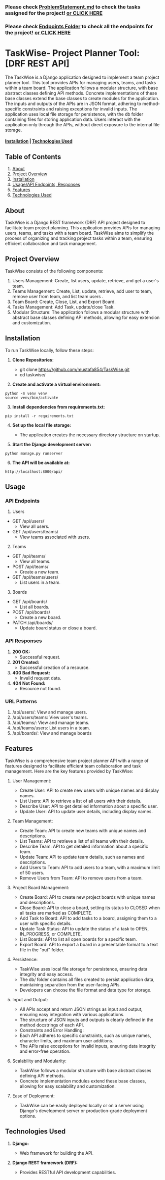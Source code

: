 ### Please check [ProblemStatement.md](./doc/tasks/ProblemStatement.md) to check the tasks assigned for the project! [or CLICK HERE](./doc/tasks/ProblemStatement.md)

### Please check [Endpoints Folder](./doc/endpoints) to check all the endpoints for the project! [or CLICK HERE](./doc/endpoints)

# TaskWise- Project Planner Tool: [DRF REST API]

The TaskWise is a Django application designed to implement a team project planner tool. This tool provides APIs for managing users, teams, and tasks within a team board. The application follows a modular structure, with base abstract classes defining API methods. Concrete implementations of these base classes extend the base classes to create modules for the application. The inputs and outputs of the APIs are in JSON format, adhering to method-specific constraints and raising exceptions for invalid inputs. The application uses local file storage for persistence, with the db folder containing files for storing application data. Users interact with the application only through the APIs, without direct exposure to the internal file storage.

#### [Installation](#installation) | [Technologies Used](#technologies-used)

## Table of Contents

1. [About](#about)
2. [Project Overview](#project-overview)
3. [Installation](#installation)
4. [Usage/API Endpoints, Responses](#usage)
5. [Features](#Features)
6. [Technologies Used](#technologies-used)

## About

TaskWise is a Django REST framework (DRF) API project designed to facilitate team project planning. This application provides APIs for managing users, teams, and tasks with a team board. TaskWise aims to simplify the process of organizing and tracking project tasks within a team, ensuring efficient collaboration and task management.

## Project Overview

TaskWise consists of the following components:

1. Users Management: Create, list users, update, retrieve, and get a user's team.
2. Teams Management: Create, List, update, retrieve, add user to team, remove user from team, and list team users .
3. Team Board: Create, Close, List, and Export Board.
4. Tasks Management: Add Task, update/close Task.
5. Modular Structure: The application follows a modular structure with abstract base classes defining API methods, allowing for easy extension and customization.

## Installation

To run TaskWise locally, follow these steps:

1. **Clone Repositories:**

   - git clone https://github.com/mustafa854/TaskWise.git
   - cd taskwise/

2. **Create and activate a virtual environment:**

```
python -m venv venv
source venv/bin/activate
```

3. **Install dependencies from requirements.txt:**

```
pip install -r requirements.txt
```

4. **Set up the local file storage:**

   - The application creates the necessary directory structure on startup.

5. **Start the Django development server:**

```
python manage.py runserver
```

6. **The API will be available at:**

```
http://localhost:8000/api/
```

## Usage

### API Endpoints

1. Users

- GET /api/users/
  - View all users.
- GET /api/users/teams/
  - View teams associated with users.

2. Teams

- GET /api/teams/
  - View all teams.
- POST /api/teams/
  - Create a new team.
- GET /api/teams/users/
  - List users in a team.

3. Boards

- GET /api/boards/
  - List all boards.
- POST /api/boards/
  - Create a new board.
- PATCH /api/boards/
  - Update board status or close a board.

### API Responses

1. **200 OK:**
   - Successful request.
2. **201 Created:**
   - Successful creation of a resource.
3. **400 Bad Request:**
   - Invalid request data.
4. **404 Not Found:**
   - Resource not found.

### URL Patterns

1. /api/users/: View and manage users.
2. /api/users/teams: View user's teams.
3. /api/teams/: View and manage teams.
4. /api/teams/users: List users in a team.
5. /api/boards/: View and manage boards

## Features

TaskWise is a comprehensive team project planner API with a range of features designed to facilitate efficient team collaboration and task management. Here are the key features provided by TaskWise:

1. User Management:

   - Create User: API to create new users with unique names and display names.
   - List Users: API to retrieve a list of all users with their details.
   - Describe User: API to get detailed information about a specific user.
   - Update User: API to update user details, including display names.

2. Team Management:

   - Create Team: API to create new teams with unique names and descriptions.
   - List Teams: API to retrieve a list of all teams with their details.
   - Describe Team: API to get detailed information about a specific team.
   - Update Team: API to update team details, such as names and descriptions.
   - Add Users to Team: API to add users to a team, with a maximum limit of 50 users.
   - Remove Users from Team: API to remove users from a team.

3. Project Board Management:

   - Create Board: API to create new project boards with unique names and descriptions.
   - Close Board: API to close a board, setting its status to CLOSED when all tasks are marked as COMPLETE.
   - Add Task to Board: API to add tasks to a board, assigning them to a user with specific details.
   - Update Task Status: API to update the status of a task to OPEN, IN_PROGRESS, or COMPLETE.
   - List Boards: API to list all open boards for a specific team.
   - Export Board: API to export a board in a presentable format to a text file in the "out" folder.

4. Persistence:

   - TaskWise uses local file storage for persistence, ensuring data integrity and easy access.
   - The db/ folder contains all files created to persist application data, maintaining separation from the user-facing APIs.
   - Developers can choose the file format and data type for storage.

5. Input and Output:

   - All APIs accept and return JSON strings as input and output, ensuring easy integration with various applications.
   - The structure of JSON inputs and outputs is clearly defined in the method docstrings of each API.
   - Constraints and Error Handling:
   - Each API adheres to specific constraints, such as unique names, character limits, and maximum user additions.
   - The APIs raise exceptions for invalid inputs, ensuring data integrity and error-free operation.

6. Scalability and Modularity:

   - TaskWise follows a modular structure with base abstract classes defining API methods.
   - Concrete implementation modules extend these base classes, allowing for easy scalability and customization.

7. Ease of Deployment:

   - TaskWise can be easily deployed locally or on a server using Django's development server or production-grade deployment options.

## Technologies Used

1. **Django:**

   - Web framework for building the API.

2. **Django REST framework (DRF):**

   - Provides RESTful API development capabilities.
